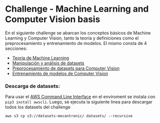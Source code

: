 # Challenge - Machine Learning and Computer Vision basis

En el siguiente challenge se abarcan los conceptos básicos de Machine Learning y Computer Vision, tanto la teoría y definiciones como el preprocesamiento y entrenamiento de modelos.
El mismo consta de 4 secciones:
- [Teoría de Machine Learning](https://github.com/githubmec/challenges/issues/4)
- [Manipulación y análisis de datasets](https://github.com/githubmec/challenges/issues/5)
- [Preprocesamiento de datasets para Computer Vision](https://github.com/githubmec/challenges/issues/6)
- [Entrenamiento de modelos de Computer Vision](https://github.com/githubmec/challenges/issues/7)

### Descarga de datasets:

Para usar el [AWS Command Line Interface](https://aws.amazon.com/cli/) en el enviroment se instala con ```pip3 install awscli```. Luego, se ejecuta la siguiente linea para descargar todos los datasets del challenge

```
aws s3 cp s3://datasets-mecantronic/ datasets/ --recursive
````
